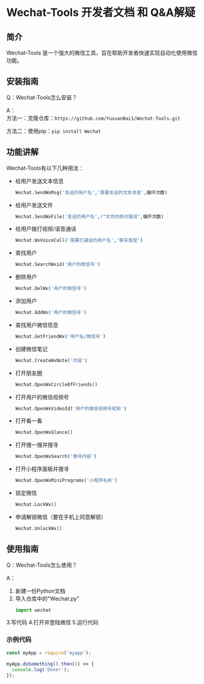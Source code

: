 # Wechat-Tools 开发者文档  和 Q&A解疑
  
## 简介  
  
Wechat-Tools 是一个强大的微信工具，旨在帮助开发者快速实现自动化使用微信功能。  
  
## 安装指南 
Q：Wechat-Tools怎么安装？

A：  
  方法一：克隆仓库：`https://github.com/YuxuanBai1/Wechat-Tools.git` 
  
  方法二：使用pip：`pip install Wechat`

## 功能讲解

Wechat-Tools有以下几种用法：
- 给用户发送文本信息
  ```python
  Wechat.SendWxMsg('发送的用户名','需要发送的文本消息',循环次数)
  ```
- 给用户发送文件
  ```python
  Wechat.SendWxFile('发送的用户名',r"文件的绝对路径",循环次数)
  ```
- 给用户拨打视频/语音通话
  ```python
  Wechat.WxVoiceCall('需要打通话的用户名','聊天类型')
  ```
- 查找用户
  ```python
  Wechat.SearchWxid('用户的微信号')
  ```
- 删除用户
  ```python
  Wechat.DelWx('用户的微信号')
  ```
- 添加用户
  ```python
  Wechat.AddWx('用户的微信号')
  ```
- 查找用户微信信息
  ```python
  Wechat.GetFriendWx('用户名/微信号')
  ```
- 创建微信笔记
  ```python
  Wechat.CreateWxNote('内容')
  ```
- 打开朋友圈
  ```python
  Wechat.OpenWxCircleOfFriends()
  ```
- 打开用户的微信视频号
  ```python
  Wechat.OpenWxVideoId('用户的微信视频号昵称')
  ```
- 打开看一看
  ```python
  Wechat.OpenWxGlance()
  ```
- 打开搜一搜并搜寻
  ```python
  Wechat.OpenWxSearch('搜寻内容')
  ```
- 打开小程序面板并搜寻
  ```python
  Wechat.OpenWxMiniPrograms('小程序名称')
  ```
- 锁定微信
  ```python
  Wechat.LockWx()
  ```
- 申请解锁微信（要在手机上同意解锁）
  ```python
  Wechat.UnlockWx()
  ```

## 使用指南  
Q：Wechat-Tools怎么使用？

A：
  1. 新建一份Python文档
  2. 导入仓库中的"Wechat.py"
     ```python
     import wechat
     ```
  3.写代码
  4.打开并登陆微信
  5.运行代码

### 示例代码  
  
```javascript  
const myApp = require('myapp');  
  
myApp.doSomething().then(() => {  
  console.log('Done!');  
});
